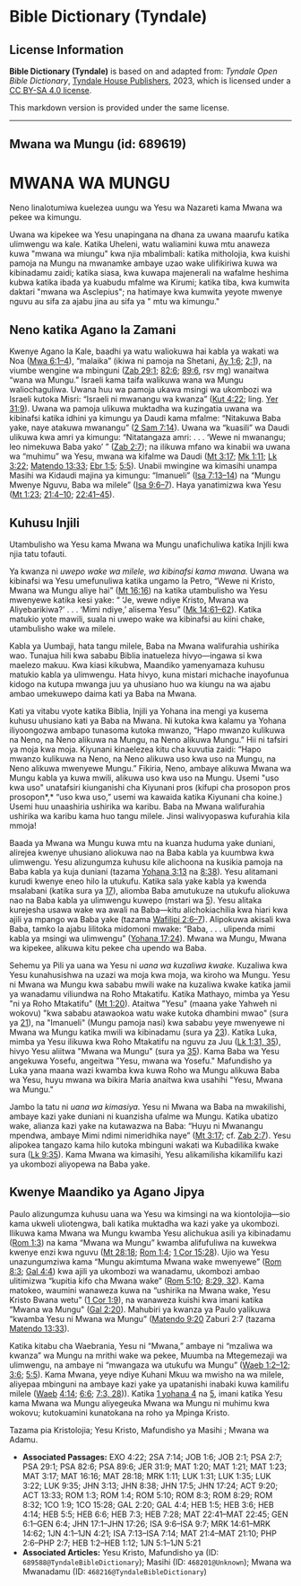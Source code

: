 # Bible Dictionary (Tyndale)

## License Information

**Bible Dictionary (Tyndale)** is based on and adapted from: _Tyndale Open Bible Dictionary_, [Tyndale House Publishers](https://tyndaleopenresources.com/), 2023, which is licensed under a [CC BY-SA 4.0 license](https://creativecommons.org/licenses/by-sa/4.0/legalcode.en).

This markdown version is provided under the same license.



--------------------------------

## Mwana wa Mungu (id: 689619)

MWANA WA MUNGU
==============

Neno linalotumiwa kuelezea uungu wa Yesu wa Nazareti kama Mwana wa pekee wa kimungu.

Uwana wa kipekee wa Yesu unapingana na dhana za uwana maarufu katika ulimwengu wa kale. Katika Uheleni, watu waliamini kuwa mtu anaweza kuwa "mwana wa miungu" kwa njia mbalimbali: katika mitholojia, kwa kuishi pamoja na Mungu na mwanamke ambaye uzao wake ulifikiriwa kuwa wa kibinadamu zaidi; katika siasa, kwa kuwapa majenerali na wafalme heshima kubwa katika ibada ya kuabudu mfalme wa Kirumi; katika tiba, kwa kumwita daktari "mwana wa Asclepius"; na hatimaye kwa kumwita yeyote mwenye nguvu au sifa za ajabu jina au sifa ya " mtu wa kimungu."

Neno katika Agano la Zamani
---------------------------

Kwenye Agano la Kale, baadhi ya watu waliokuwa hai kabla ya wakati wa Noa ([Mwa 6:1–4](https://ref.ly/Gen6:1-Gen6:4)), “malaika” (ikiwa ni pamoja na Shetani, [Ay 1:6](https://ref.ly/Job1:6); [2:1](https://ref.ly/Job2:1)), na viumbe wengine wa mbinguni ([Zab 29:1](https://ref.ly/Ps29:1); [82:6](https://ref.ly/Ps82:6); [89:6](https://ref.ly/Ps89:6), rsv mg) wanaitwa “wana wa Mungu.” Israeli kama taifa walikuwa wana wa Mungu waliochaguliwa. Uwana huu wa pamoja ukawa msingi wa ukombozi wa Israeli kutoka Misri: “Israeli ni mwanangu wa kwanza” ([Kut 4:22](https://ref.ly/Exod4:22); ling. [Yer 31:9](https://ref.ly/Jer31:9)). Uwana wa pamoja ulikuwa muktadha wa kuzingatia uwana wa kibinafsi katika idhini ya kimungu ya Daudi kama mfalme: “Nitakuwa Baba yake, naye atakuwa mwanangu” ([2 Sam 7:14](https://ref.ly/2Sam7:14)). Uwana wa “kuasili” wa Daudi ulikuwa kwa amri ya kimungu: “Nitatangaza amri: . . . ‘Wewe ni mwanangu; leo nimekuwa Baba yako’ ” ([Zab 2:7](https://ref.ly/Ps2:7)); na ilikuwa mfano wa kinabii wa uwana wa “muhimu” wa Yesu, mwana wa kifalme wa Daudi ([Mt 3:17](https://ref.ly/Matt3:17); [Mk 1:11](https://ref.ly/Mark1:11); [Lk 3:22](https://ref.ly/Luke3:22); [Matendo 13:33](https://ref.ly/Acts13:33); [Ebr 1:5](https://ref.ly/Heb1:5); [5:5](https://ref.ly/Heb5:5)). Unabii mwingine wa kimasihi unampa Masihi wa Kidaudi majina ya kimungu: “Imanueli” ([Isa 7:13–14](https://ref.ly/Isa7:13-Isa7:14)) na “Mungu Mwenye Nguvu, Baba wa milele” ([Isa 9:6–7](https://ref.ly/Isa9:6-Isa9:7)). Haya yanatimizwa kwa Yesu ([Mt 1:23](https://ref.ly/Matt1:23); [21:4–10](https://ref.ly/Matt21:4-Matt21:10); [22:41–45](https://ref.ly/Matt22:41-Matt22:45)).

Kuhusu Injili
-------------

Utambulisho wa Yesu kama Mwana wa Mungu unafichuliwa katika Injili kwa njia tatu tofauti.

Ya kwanza ni *uwepo wake wa milele, wa kibinafsi kama mwana.* Uwana wa kibinafsi wa Yesu umefunuliwa katika ungamo la Petro, “Wewe ni Kristo, Mwana wa Mungu aliye hai” ([Mt 16:16](https://ref.ly/Matt16:16)) na katika utambulisho wa Yesu mwenyewe katika kesi yake: “ ‘Je, wewe ndiye Kristo, Mwana wa Aliyebarikiwa?’ . . . ‘Mimi ndiye,’ alisema Yesu” ([Mk 14:61–62](https://ref.ly/Mark14:61-Mark14:62)). Katika matukio yote mawili, suala ni uwepo wake wa kibinafsi au kiini chake, utambulisho wake wa milele.

Kabla ya Uumbaji, hata tangu milele, Baba na Mwana walifurahia ushirika wao. Tunajua hili kwa sababu Biblia inatueleza hivyo—ingawa si kwa maelezo makuu. Kwa kiasi kikubwa, Maandiko yamenyamaza kuhusu matukio kabla ya ulimwengu. Hata hivyo, kuna mistari michache inayofunua kidogo na kutupa mwanga juu ya uhusiano huo wa kiungu na wa ajabu ambao umekuwepo daima kati ya Baba na Mwana.

Kati ya vitabu vyote katika Biblia, Injili ya Yohana ina mengi ya kusema kuhusu uhusiano kati ya Baba na Mwana. Ni kutoka kwa kalamu ya Yohana iliyoongozwa ambapo tunasoma kutoka mwanzo, “Hapo mwanzo kulikuwa na Neno, na Neno alikuwa na Mungu, na Neno alikuwa Mungu.” Hii ni tafsiri ya moja kwa moja. Kiyunani kinaelezea kitu cha kuvutia zaidi: “Hapo mwanzo kulikuwa na Neno, na Neno alikuwa uso kwa uso na Mungu, na Neno alikuwa mwenyewe Mungu.” Fikiria, Neno, ambaye alikuwa Mwana wa Mungu kabla ya kuwa mwili, alikuwa uso kwa uso na Mungu. Usemi "uso kwa uso" unatafsiri kiunganishi cha Kiyunani pros (kifupi cha prosopon pros prosopon*,* “uso kwa uso,” usemi wa kawaida katika Kiyunani cha koine.) Usemi huu unaashiria ushirika wa karibu. Baba na Mwana walifurahia ushirika wa karibu kama huo tangu milele. Jinsi walivyopaswa kufurahia kila mmoja!

Baada ya Mwana wa Mungu kuwa mtu na kuanza huduma yake duniani, alirejea kwenye uhusiano aliokuwa nao na Baba kabla ya kuumbwa kwa ulimwengu. Yesu alizungumza kuhusu kile alichoona na kusikia pamoja na Baba kabla ya kuja duniani (tazama [Yohana 3:13](https://ref.ly/John3:13) na [8:38](https://ref.ly/John8:38)). Yesu alitamani kurudi kwenye eneo hilo la utukufu. Katika sala yake kabla ya kwenda msalabani (katika sura ya [17](https://ref.ly/John17:1-John17:26)), aliomba Baba amutukuze na utukufu aliokuwa nao na Baba kabla ya ulimwengu kuwepo (mstari wa [5](https://ref.ly/John17:5)). Yesu alitaka kurejesha usawa wake wa awali na Baba—kitu alichokiachilia kwa hiari kwa ajili ya mpango wa Baba yake (tazama [Wafilipi 2:6–7](https://ref.ly/Phil2:6-Phil2:7)). Alipokuwa akisali kwa Baba, tamko la ajabu lilitoka midomoni mwake: “Baba, . . . ulipenda mimi kabla ya msingi wa ulimwengu” ([Yohana 17:24](https://ref.ly/John17:24)). Mwana wa Mungu, Mwana wa kipekee, alikuwa kitu pekee cha upendo wa Baba.

Sehemu ya Pili ya uana wa Yesu ni *uana wa kuzaliwa kwake.* Kuzaliwa kwa Yesu kunahusishwa na uzazi wa moja kwa moja, wa kiroho wa Mungu. Yesu ni Mwana wa Mungu kwa sababu mwili wake na kuzaliwa kwake katika jamii ya wanadamu viliundwa na Roho Mtakatifu. Katika Mathayo, mimba ya Yesu "ni ya Roho Mtakatifu" ([Mt 1:20](https://ref.ly/Matt1:20)). Ataitwa "Yesu" (maana yake Yahweh ni wokovu) "kwa sababu atawaokoa watu wake kutoka dhambini mwao" (sura ya [21](https://ref.ly/Matt1:21)), na "Imanueli" (Mungu pamoja nasi) kwa sababu yeye mwenyewe ni Mwana wa Mungu katika mwili wa kibinadamu (sura ya [23](https://ref.ly/Matt1:23)). Katika Luka, mimba ya Yesu ilikuwa kwa Roho Mtakatifu na nguvu za Juu ([Lk 1:31, 35](https://ref.ly/Luke1:31,Luke1:35)), hivyo Yesu aliitwa "Mwana wa Mungu" (sura ya [35](https://ref.ly/Luke1:35)). Kama Baba wa Yesu angekuwa Yosefu, angeitwa "Yesu, mwana wa Yosefu." Mafundisho ya Luka yana maana wazi kwamba kwa kuwa Roho wa Mungu alikuwa Baba wa Yesu, huyu mwana wa bikira Maria anaitwa kwa usahihi "Yesu, Mwana wa Mungu."

Jambo la tatu ni *uana wa kimasiya.* Yesu ni Mwana wa Baba na mwakilishi, ambaye kazi yake duniani ni kuanzisha ufalme wa Mungu. Katika ubatizo wake, alianza kazi yake na kutawazwa na Baba: “Huyu ni Mwanangu mpendwa, ambaye Mimi ndimi nimeridhika naye” ([Mt 3:17](https://ref.ly/Matt3:17); cf. [Zab 2:7](https://ref.ly/Ps2:7)). Yesu alipokea tangazo kama hilo kutoka mbinguni wakati wa Kubadilika kwake sura ([Lk 9:35](https://ref.ly/Luke9:35)). Kama Mwana wa kimasihi, Yesu alikamilisha kikamilifu kazi ya ukombozi aliyopewa na Baba yake.

Kwenye Maandiko ya Agano Jipya
------------------------------

Paulo alizungumza kuhusu uana wa Yesu wa kimsingi na wa kiontolojia—sio kama ukweli uliotengwa, bali katika muktadha wa kazi yake ya ukombozi. Ilikuwa kama Mwana wa Mungu kwamba Yesu alichukua asili ya kibinadamu ([Rom 1:3](https://ref.ly/Rom1:3)) na kama “Mwana wa Mungu” kwamba alifufuliwa na kuwekwa kwenye enzi kwa nguvu ([Mt 28:18](https://ref.ly/Matt28:18); [Rom 1:4](https://ref.ly/Rom1:4); [1 Cor 15:28](https://ref.ly/1Cor15:28)). Ujio wa Yesu unazungumziwa kama “Mungu akimtuma Mwana wake mwenyewe” ([Rom 8:3](https://ref.ly/Rom8:3); [Gal 4:4](https://ref.ly/Gal4:4)) kwa ajili ya ukombozi wa wanadamu, ukombozi ambao ulitimizwa “kupitia kifo cha Mwana wake” ([Rom 5:10](https://ref.ly/Rom5:10); [8:29, 32](https://ref.ly/Rom8:29,Rom8:32)). Kama matokeo, waumini wanaweza kuwa na “ushirika na Mwana wake, Yesu Kristo Bwana wetu” ([1 Cor 1:9](https://ref.ly/1Cor1:9)), na wanaweza kuishi kwa imani katika “Mwana wa Mungu" ([Gal 2:20](https://ref.ly/Gal2:20)). Mahubiri ya kwanza ya Paulo yalikuwa “kwamba Yesu ni Mwana wa Mungu” ([Matendo 9:20](https://ref.ly/Acts9:20) Zaburi 2:7 (tazama [Matendo 13:33](https://ref.ly/Acts13:33)).

Katika kitabu cha Waebrania, Yesu ni “Mwana,” ambaye ni “mzaliwa wa kwanza” wa Mungu na mrithi wake wa pekee, Muumba na Mtegemezaji wa ulimwengu, na ambaye ni “mwangaza wa utukufu wa Mungu” ([Waeb 1:2–12](https://ref.ly/Heb1:2-Heb1:12); [3:6](https://ref.ly/Heb3:6); [5:5](https://ref.ly/Heb5:5)). Kama Mwana, yeye ndiye Kuhani Mkuu wa mwisho na wa milele, aliyepaa mbinguni na ambaye kazi yake ya upatanishi inabaki kuwa kamilifu milele ([Waeb](https://ref.ly/Heb1:2-Heb1:12) [4:14](https://ref.ly/Heb4:14); [6:6](https://ref.ly/Heb6:6); [7:3, 28](https://ref.ly/Heb7:3,Heb7:28))). Katika [1 yohana 4](https://ref.ly/1John4:1-1John4:21) na [5](https://ref.ly/1John5:1-1John5:21), imani katika Yesu kama Mwana wa Mungu aliyegeuka Mwana wa Mungu ni muhimu kwa wokovu; kutokuamini kunatokana na roho ya Mpinga Kristo.

Tazama pia Kristolojia; Yesu Kristo, Mafundisho ya Masihi ; Mwana wa Adamu.

* **Associated Passages:** EXO 4:22; 2SA 7:14; JOB 1:6; JOB 2:1; PSA 2:7; PSA 29:1; PSA 82:6; PSA 89:6; JER 31:9; MAT 1:20; MAT 1:21; MAT 1:23; MAT 3:17; MAT 16:16; MAT 28:18; MRK 1:11; LUK 1:31; LUK 1:35; LUK 3:22; LUK 9:35; JHN 3:13; JHN 8:38; JHN 17:5; JHN 17:24; ACT 9:20; ACT 13:33; ROM 1:3; ROM 1:4; ROM 5:10; ROM 8:3; ROM 8:29; ROM 8:32; 1CO 1:9; 1CO 15:28; GAL 2:20; GAL 4:4; HEB 1:5; HEB 3:6; HEB 4:14; HEB 5:5; HEB 6:6; HEB 7:3; HEB 7:28; MAT 22:41–MAT 22:45; GEN 6:1–GEN 6:4; JHN 17:1–JHN 17:26; ISA 9:6–ISA 9:7; MRK 14:61–MRK 14:62; 1JN 4:1–1JN 4:21; ISA 7:13–ISA 7:14; MAT 21:4–MAT 21:10; PHP 2:6–PHP 2:7; HEB 1:2–HEB 1:12; 1JN 5:1–1JN 5:21
* **Associated Articles:** Yesu Kristo, Mafundisho ya (ID: `689588@TyndaleBibleDictionary`); Masihi (ID: `468201@Unknown`); Mwana wa Mwanadamu (ID: `468216@TyndaleBibleDictionary`)

